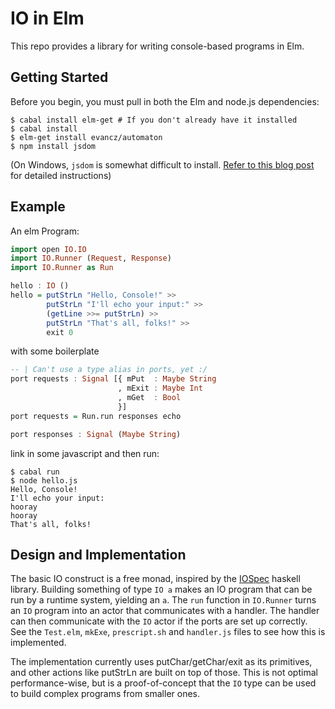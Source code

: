 IO in Elm
=========

This repo provides a library for writing console-based programs in
Elm.

Getting Started
---------------

Before you begin, you must pull in both the Elm and node.js dependencies:

```
$ cabal install elm-get # If you don't already have it installed
$ cabal install
$ elm-get install evancz/automaton
$ npm install jsdom
```

(On Windows, `jsdom` is somewhat difficult to install. [Refer to this blog post](http://www.steveworkman.com/node-js/2012/installing-jsdom-on-windows/) for detailed instructions)

Example
-------

An elm Program:

```haskell
import open IO.IO
import IO.Runner (Request, Response)
import IO.Runner as Run

hello : IO ()
hello = putStrLn "Hello, Console!" >>
        putStrLn "I'll echo your input:" >>
        (getLine >>= putStrLn) >>
        putStrLn "That's all, folks!" >>
        exit 0
```

with some boilerplate

```haskell
-- | Can't use a type alias in ports, yet :/
port requests : Signal [{ mPut  : Maybe String
                        , mExit : Maybe Int
                        , mGet  : Bool
                        }]
port requests = Run.run responses echo

port responses : Signal (Maybe String)
```

link in some javascript and then run:

```
$ cabal run
$ node hello.js
Hello, Console!
I'll echo your input:
hooray
hooray
That's all, folks!
```

Design and Implementation
-------------------------
The basic IO construct is a free monad, inspired by the
[IOSpec](http://hackage.haskell.org/package/IOSpec) haskell
library. Building something of type `IO a` makes an IO program that
can be run by a runtime system, yielding an `a`. The `run` function in
`IO.Runner` turns an `IO` program into an actor that communicates with
a handler. The handler can then communicate with the `IO` actor if the
ports are set up correctly. See the `Test.elm`, `mkExe`,
`prescript.sh` and `handler.js` files to see how this is implemented.

The implementation currently uses putChar/getChar/exit as its
primitives, and other actions like putStrLn are built on top of
those. This is not optimal performance-wise, but is a proof-of-concept
that the `IO` type can be used to build complex programs from smaller
ones.
